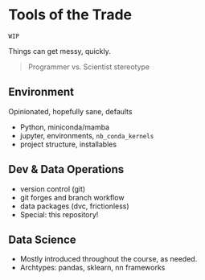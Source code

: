 # Tools of the Trade

```{note}
WIP
```

Things can get messy, quickly. 

> Programmer vs. Scientist stereotype


## Environment

Opinionated, hopefully sane, defaults

- Python, miniconda/mamba
- jupyter, environments, `nb_conda_kernels`
- project structure, installables


## Dev & Data Operations

- version control (git)
- git forges and branch workflow
- data packages (dvc, frictionless)
- Special: this repository!

## Data Science

- Mostly introduced throughout the course, as needed. 
- Archtypes: pandas, sklearn, nn frameworks
